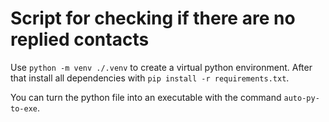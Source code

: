 # Script for checking if there are no replied contacts

Use `python -m venv ./.venv` to create a virtual python environment.
After that install all dependencies with `pip install -r requirements.txt`.

You can turn the python file into an executable with the command `auto-py-to-exe`.

